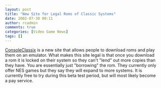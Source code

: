 ```yaml
---
layout: post
title: "New Site for Legal Roms of Classic Systems"
date: 2002-07-30 00:11
author: rcadmin
comments: true
categories: [Video Game News]
tags: []
---
```

<a href=http://www.consoleclassix.com/>ConsoleClassix</a> is a new site that allows people to download roms and play them on an emulator. What makes this site legal is that once you download a rom it is locked on their system so they can't "lend" out more copies than they have. You are essentially just "borrowing" the rom. They currently only offer NES games but they say they will expand to more systems. It is currently free to try during this beta test period, but will most likely become a pay service. 
